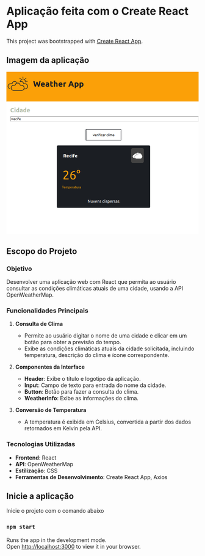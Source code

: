 # Aplicação feita com o Create React App

This project was bootstrapped with [Create React App](https://github.com/facebook/create-react-app).

## Imagem da aplicação

![Tela da aplicação](./src/images/applicationImage.png)

## Escopo do Projeto

### Objetivo
Desenvolver uma aplicação web com React que permita ao usuário consultar as condições climáticas atuais de uma cidade, usando a API OpenWeatherMap.

### Funcionalidades Principais
1. **Consulta de Clima**
   - Permite ao usuário digitar o nome de uma cidade e clicar em um botão para obter a previsão do tempo.
   - Exibe as condições climáticas atuais da cidade solicitada, incluindo temperatura, descrição do clima e ícone correspondente.

2. **Componentes da Interface**
   - **Header**: Exibe o título e logotipo da aplicação.
   - **Input**: Campo de texto para entrada do nome da cidade.
   - **Button**: Botão para fazer a consulta do clima.
   - **WeatherInfo**: Exibe as informações do clima.

3. **Conversão de Temperatura**
   - A temperatura é exibida em Celsius, convertida a partir dos dados retornados em Kelvin pela API.

### Tecnologias Utilizadas
- **Frontend**: React
- **API**: OpenWeatherMap
- **Estilização**: CSS
- **Ferramentas de Desenvolvimento**: Create React App, Axios

## Inicie a aplicação 

Inicie o projeto com o comando abaixo

### `npm start`

Runs the app in the development mode.\
Open [http://localhost:3000](http://localhost:3000) to view it in your browser.

